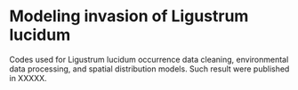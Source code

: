 # Modeling invasion of Ligustrum lucidum
Codes used for Ligustrum lucidum occurrence data cleaning, environmental data processing, and spatial distribution models. Such result were published in XXXXX.
